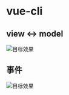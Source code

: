 # vue-cli

## view <-> model
![目标效果](http://doudou-space.qiniudn.com/vue-view-model.gif)

## 事件

![目标效果](http://doudou-space.qiniudn.com/vue-view-event.gif)